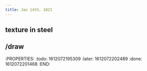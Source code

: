 ```yaml
---
title: Jan 14th, 2021
---
```


## texture in steel
## /draw 
:PROPERTIES:
:todo: 1612072195309
:later: 1612072202489
:done: 1612072201468
:END:
##
